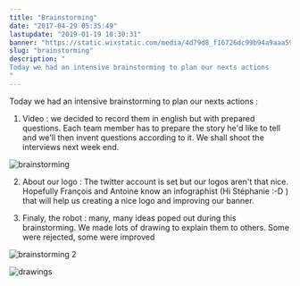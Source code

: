 ```yaml
---
title: "Brainstorming"
date: "2017-04-29 05:35:49"
lastupdate: "2019-01-19 10:30:31"
banner: "https://static.wixstatic.com/media/4d79d8_f16726dc99b94a9aaa5964b27c9eb42c~mv2.gif"
slug: "brainstorming"
description: " 
Today we had an intensive brainstorming to plan our nexts actions
"
---
```

Today we had an intensive brainstorming to plan our nexts actions :

1) Video : we decided to record them in english but with prepared questions. Each team member has to prepare the story he'd like to tell and we'll then invent questions according to it. We shall shoot the interviews next week end.

![brainstorming](https://static.werobot.fr/blog/bob-ross/5bf193822d53e.gif)

2) About our logo : The twitter account is set but our logos aren't that nice. Hopefully François and Antoine know an infographist  (Hi Stéphanie :-D ) that will help us creating a nice logo and improving our banner. 

3) Finaly, the robot : many, many ideas poped out during this brainstorming. We made lots of drawing to explain them to others. Some were rejected, some were improved

![brainstorming 2](https://static.werobot.fr/blog/bob-ross/5bf1949961871.gif)

![drawings](https://static.werobot.fr/blog/bob-ross/5c3e46c3d6d49/50.jpg)
    